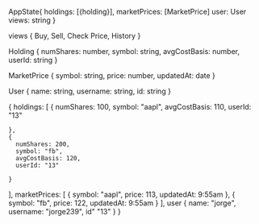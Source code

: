 AppState{
  holdings: [{holding}],
  marketPrices: [MarketPrice]
  user: User
  views: string
}

views {
  Buy,
  Sell,
  Check Price,
  History
}

Holding {
  numShares: number,
  symbol: string,
  avgCostBasis: number,
  userId: string
}

MarketPrice {
  symbol: string,
  price: number,
  updatedAt: date
}

User {
  name: string,
  username: string,
  id: string
}

{
  holdings: [
    {
      numShares: 100,
      symbol: "aapl",
      avgCostBasis: 110,
      userId: "13"

    },
    {
      numShares: 200,
      symbol: "fb",
      avgCostBasis: 120,
      userId: "13"

    }
  ],
  marketPrices: [
    {
      symbol: "aapl",
      price: 113,
      updatedAt: 9:55am
    },
    {
      symbol: "fb",
      price: 122,
      updatedAt: 9:55am
    }
  ],
  user {
    name: "jorge",
    username: "jorge239",
    id" "13"
  }
}

